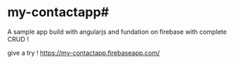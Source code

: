 # my-contactapp#

A sample app build with angularjs and fundation on firebase with complete CRUD !





give a try !
https://my-contactapp.firebaseapp.com/
